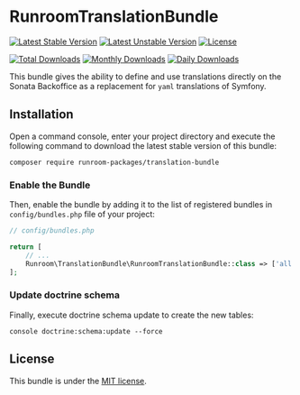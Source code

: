 RunroomTranslationBundle
========================

[![Latest Stable Version](https://poser.pugx.org/runroom-packages/translation-bundle/v/stable)](https://packagist.org/packages/runroom-packages/translation-bundle)
[![Latest Unstable Version](https://poser.pugx.org/runroom-packages/translation-bundle/v/unstable)](https://packagist.org/packages/runroom-packages/translation-bundle)
[![License](https://poser.pugx.org/runroom-packages/translation-bundle/license)](https://packagist.org/packages/runroom-packages/translation-bundle)

[![Total Downloads](https://poser.pugx.org/runroom-packages/translation-bundle/downloads)](https://packagist.org/packages/runroom-packages/translation-bundle)
[![Monthly Downloads](https://poser.pugx.org/runroom-packages/translation-bundle/d/monthly)](https://packagist.org/packages/runroom-packages/translation-bundle)
[![Daily Downloads](https://poser.pugx.org/runroom-packages/translation-bundle/d/daily)](https://packagist.org/packages/runroom-packages/translation-bundle)

This bundle gives the ability to define and use translations directly on the Sonata Backoffice as a replacement for `yaml` translations of Symfony.

## Installation

Open a command console, enter your project directory and execute the following command to download the latest stable version of this bundle:

```
composer require runroom-packages/translation-bundle
```

### Enable the Bundle

Then, enable the bundle by adding it to the list of registered bundles in `config/bundles.php` file of your project:

```php
// config/bundles.php

return [
    // ...
    Runroom\TranslationBundle\RunroomTranslationBundle::class => ['all' => true],
];
```

### Update doctrine schema

Finally, execute doctrine schema update to create the new tables:

```
console doctrine:schema:update --force
```

## License

This bundle is under the [MIT license](LICENSE).
